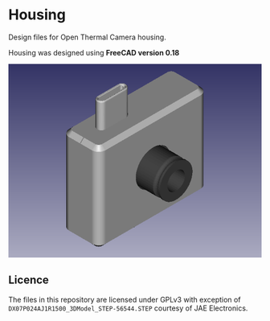 # Housing
Design files for Open Thermal Camera housing.

Housing was designed using **FreeCAD version 0.18**

![alt text](./housing_preview.png)

## Licence

The files in this repository are licensed under GPLv3 with exception of `DX07P024AJ1R1500_3DModel_STEP-56544.STEP` courtesy of JAE Electronics.
